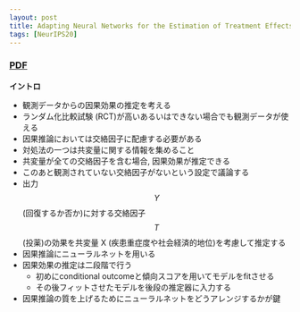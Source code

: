 ```yaml
---
layout: post
title: Adapting Neural Networks for the Estimation of Treatment Effects 
tags: [NeurIPS20]
---
```


<!--more-->

### [PDF](https://papers.nips.cc/paper/2019/file/8fb5f8be2aa9d6c64a04e3ab9f63feee-Paper.pdf)
**イントロ**
- 観測データからの因果効果の推定を考える
- ランダム化比較試験 (RCT)が高いあるいはできない場合でも観測データが使える
- 因果推論においては交絡因子に配慮する必要がある
- 対処法の一つは共変量に関する情報を集めること
- 共変量が全ての交絡因子を含む場合, 因果効果が推定できる
- このあと観測されていない交絡因子がないという設定で議論する
- 出力 $$Y$$ (回復するか否か)に対する交絡因子 $$T$$ (投薬)の効果を共変量 X (疾患重症度や社会経済的地位)を考慮して推定する
- 因果推論にニューラルネットを用いる
- 因果効果の推定は二段階で行う
  - 初めにconditional outcomeと傾向スコアを用いてモデルをfitさせる
  - その後フィットさせたモデルを後段の推定器に入力する
- 因果推論の質を上げるためにニューラルネットをどうアレンジするかが鍵


